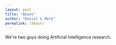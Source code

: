 ```yaml
---
layout: post
title: "About"
author: "Daniel & Mark"
permalink: /about/
---
```


We're two guys doing Artificial Intelligence research.
